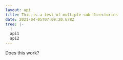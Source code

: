 ```yaml
---
layout: api
title: This is a test of multiple sub-directories
date: 2021-04-05T07:09:20.678Z
tree: |-
  |
  api1
  api2
---
```

Does this work?
